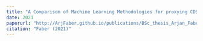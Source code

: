 ```yaml
---
title: "A Comparison of Machine Learning Methodologies for proxying CDS spreads"
date: 2021
paperurl: "http://ArjFaber.github.io/publications/BSc_thesis_Arjan_Faber.pdf"
citation: "Faber (2021)"
---
```



